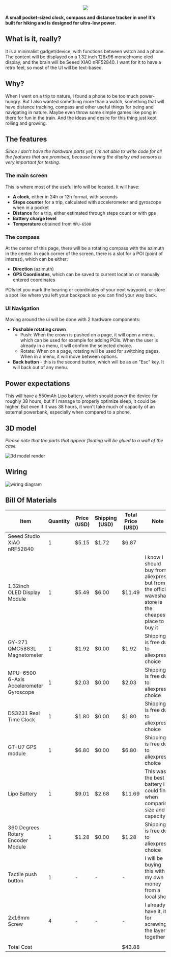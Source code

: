 <p align="center">
  <img src="./images/readmedemo.gif" />
</p>


**A small pocket-sized clock, compass and distance tracker in one! It's built for hiking and is designed for ultra-low power.**

## What is it, really?
It is a minimalist gadget/device, with functions between watch and a phone. The content will be displayed on a 1.32 inch 128x96 monochrome oled display, and the brain will be Seeed XIAO nRF52840. I want for it to have a retro feel, so most of the UI will be text-based.

## Why?
When I went on a trip to nature, I found a phone to be too much power-hungry. But I also wanted something more than a watch, something that will have distance tracking, compass and other useful things for being and navigating in nature. Maybe even throw some simple games like pong in there for fun in the train. And the ideas and desire for this thing just kept rolling and growing.


## The features
*Since I don't have the hardware parts yet, I'm not able to write code for all the features that are promised, because having the display and sensors is very important for testing.*
### The main screen
This is where most of the useful info will be located. It will have:
- **A clock**, either in 24h or 12h format, with seconds
- **Steps counter** for a trip, calculated with accelerometer and gyroscope when in a pocket
- **Distance** for a trip, either estimated through steps count or with gps
- **Battery charge level**
- **Temperature** obtained from `MPU-6500`

### The compass
At the center of this page, there will be a rotating compass with the azimuth in the center. In each corner of the screen, there is a slot for a POI (point of interest), which can be either:
- **Direction** (azimuth)
- **GPS Coordinates**, which can be saved to current location or manually entered coordinates

POIs let you mark the bearing or coordinates of your next waypoint, or store a spot like where you left your backpack so you can find your way back.

### UI Navigation
Moving around the ui will be done with 2 hardware components:
- **Pushable rotating crown**
  - Push: When the crown is pushed on a page, it will open a menu, which can be used for example for adding POIs. When the user is already in a menu, it will confirm the selected choice.
  - Rotate: When on a page, rotating will be used for switching pages. When in a menu, it will move between options.
- **Back button** - this is the second button, which will be as an "Esc" key. It will back out of any menu.

## Power expectations
This will have a 550mAh Lipo battery, which should power the device for roughly 38 hours, but if I manage to properly optimize sleep, it could be higher. But even if it was 38 hours, it won't take much of capacity of an external powerbank, especially when compared to a phone.

## 3D model
*Please note that the parts that appear floating will be glued to a wall of the case.* 

![3d model render](<images/3d.PNG>)

## Wiring
![wiring diagram](<images/Screenshot from 2025-07-24 03-06-12.png>)

## Bill Of Materials
|Item                                   |Quantity|Price (USD)|Shipping (USD)|Total Price (USD)|Note                                                                                                     |Link                                                 |
|---------------------------------------|--------|-----------|--------------|-----------------|---------------------------------------------------------------------------------------------------------|-----------------------------------------------------|
|Seeed Studio XIAO nRF52840             |1       |$5.15      |$1.72         |$6.87            |                                                                                                         |https://www.aliexpress.com/item/1005004459618789.html|
|1.32inch OLED Display Module           |1       |$5.49      |$6.00         |$11.49           |I know I should buy from aliexpress but from the official waveshare store is the cheapest place to buy it| https://www.waveshare.com/1.32inch-oled-module.htm  |
|GY-271 QMC5883L Magnetometer           |1       |$1.92      |$0.00         |$1.92            |Shipping is free due to aliexpress choice                                                                |https://www.aliexpress.com/item/1005007183006706.html|
|MPU-6500 6-Axis Accelerometer Gyroscope|1       |$2.03      |$0.00         |$2.03            |Shipping is free due to aliexpress choice                                                                |https://www.aliexpress.com/item/1005008913624575.html|
|DS3231 Real Time Clock                 |1       |$1.80      |$0.00         |$1.80            |Shipping is free due to aliexpress choice                                                                |https://www.aliexpress.com/item/1005006885926027.html|
|GT-U7 GPS module                       |1       |$6.80      |$0.00         |$6.80            |Shipping is free due to aliexpress choice                                                                |https://www.aliexpress.com/item/1005001713388717.html|
|Lipo Battery                           |1       |$9.01      |$2.68         |$11.69           |This was the best battery i could find when comparing size and capacity                                  |https://www.aliexpress.com/item/1005006666958920.html|
|360 Degrees Rotary Encoder Module      |1       |$1.28      |$0.00         |$1.28            |Shipping is free due to aliexpress choice                                                                |https://www.aliexpress.com/item/1005006579651632.html|
|Tactile push button                    |1       |-          |-             |-                |I will be buying this with my own money from a local shop                                                |-                                                    |
|2x16mm Screw                           |4       |-          |-             |-                |I already have it, it's for screwing the layers together                                                 |-                                                    |
|                                       |        |           |              |                 |                                                                                                         |                                                     |
|Total Cost                             |        |           |              |$43.88           |                                                                                                         |                                                     |
